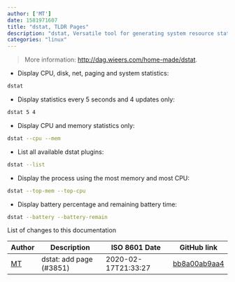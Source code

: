 ```yaml
---
author: ['MT']
date: 1581971607
title: "dstat, TLDR Pages"
description: "dstat, Versatile tool for generating system resource statistics."
categories: "linux"
---
```

> More information: <http://dag.wieers.com/home-made/dstat>.

- Display CPU, disk, net, paging and system statistics:

```bash
dstat
```

- Display statistics every 5 seconds and 4 updates only:

```bash
dstat 5 4
```

- Display CPU and memory statistics only:

```bash
dstat --cpu --mem
```

- List all available dstat plugins:

```bash
dstat --list
```

- Display the process using the most memory and most CPU:

```bash
dstat --top-mem --top-cpu
```

- Display battery percentage and remaining battery time:

```bash
dstat --battery --battery-remain
```
List of changes to this documentation


Author | Description | ISO 8601 Date | GitHub link
------|-----|-----|-----
[MT](mailto:59728838+mt-empty@users.noreply.github.com) | dstat: add page (#3851) | 2020-02-17T21:33:27 | [bb8a00ab9aa4](https://github.com/tldr-pages/tldr/commit/bb8a00ab9aa4efcca5723032fa26fa8bf1b57bcc)


